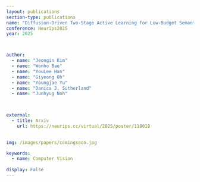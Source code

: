 ```yaml
---
layout: publications
section-type: publications
name: "Diffusion-Driven Two-Stage Active Learning for Low-Budget Semantic Segmentation"
conference: Neurips2025
year: 2025



author:
  - name: "Jeongin Kim"
  - name: "Wonho Bae"
  - name: "YouLee Han"
  - name: "Giyeong Oh"
  - name: "Youngjae Yu"
  - name: "Danica J. Sutherland"
  - name: "Junhyug Noh"
  


external:
  - title: Arxiv
    url: https://neurips.cc/virtual/2025/poster/118018
  

img: /images/papers/comingsoon.jpg

keywords:
  - name: Computer Vision
  
display: False
---
```

